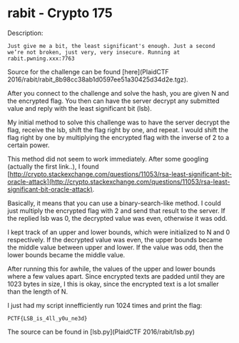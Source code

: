# rabit - Crypto 175
Description:
```
Just give me a bit, the least significant's enough. Just a second we’re not broken, just very, very insecure. Running at rabit.pwning.xxx:7763
```

Source for the challenge can be found [here](PlaidCTF 2016/rabit/rabit_8b98cc38ab1d0597ee51a30425d34d2e.tgz).

After you connect to the challenge and solve the hash, you are given N and the encrypted flag.  You then can have the server decrypt any submitted value and reply with the least significant bit (lsb).

My initial method to solve this challenge was to have the server decrypt the flag, receive the lsb, shift the flag right by one, and repeat.
I would shift the flag right by one by multiplying the encrypted flag with the inverse of 2 to a certain power.  

This method did not seem to work immediately. After some googling (actually the first link..), I found [http://crypto.stackexchange.com/questions/11053/rsa-least-significant-bit-oracle-attack](http://crypto.stackexchange.com/questions/11053/rsa-least-significant-bit-oracle-attack).

Basically, it means that you can use a binary-search-like method.
I could just multiply the encrypted flag with 2 and send that result to the server.
If the replied lsb was 0, the decrypted value was even, otherwise it was odd.

I kept track of an upper and lower bounds, which were initialized to N and 0 respectively.
If the decrypted value was even, the upper bounds became the middle value between upper and lower.
If the value was odd, then the lower bounds became the middle value.

After running this for awhile, the values of the upper and lower bounds where a few values apart.  Since encrypted texts are padded until they are 1023 bytes in size, I this is okay, since the encrypted text is a lot smaller than the length of N.

I just had my script innefficiently run 1024 times and print the flag:
```
PCTF{LSB_is_4ll_y0u_ne3d}
```

The source can be found in [lsb.py](PlaidCTF 2016/rabit/lsb.py)

